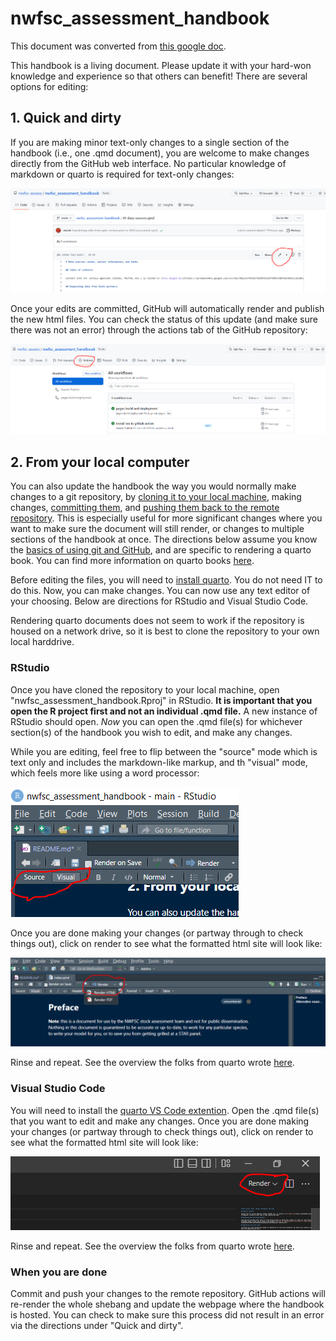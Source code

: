# nwfsc_assessment_handbook

This document was converted from [this google doc](https://docs.google.com/document/d/1vYDYWFMb_WlsjlrY1P_muwaKJmn5e-421K-FKXTk-Nw/).

This handbook is a living document. Please update it with your hard-won knowledge and experience so that others can benefit! There are several options for editing:

## 1. Quick and dirty

If you are making minor text-only changes to a single section of the handbook (i.e., one .qmd document), you are welcome to make changes directly from the GitHub web interface. No particular knowledge of markdown or quarto is required for text-only changes:

![](img/web_interface.png)

Once your edits are committed, GitHub will automatically render and publish the new html files. You can check the status of this update (and make sure there was not an error) through the actions tab of the GitHub repository:

![](img/actions.PNG)

## 2. From your local computer

You can also update the handbook the way you would normally make changes to a git repository, by [cloning it to your local machine](https://docs.github.com/en/repositories/creating-and-managing-repositories/cloning-a-repository), making changes, [committing them](https://docs.github.com/en/get-started/using-git/about-git#basic-git-commands), and [pushing them back to the remote repository](https://docs.github.com/en/get-started/using-git/pushing-commits-to-a-remote-repository). This is especially useful for more significant changes where you want to make sure the document will still render, or changes to multiple sections of the handbook at once. The directions below assume you know the [basics of using git and GitHub](https://docs.github.com/en/get-started/onboarding/getting-started-with-your-github-account), and are specific to rendering a quarto book. You can find more information on quarto books [here](https://quarto.org/docs/books/).

Before editing the files, you will need to [install quarto](https://quarto.org/docs/get-started/). You do not need IT to do this. Now, you can make changes. You can now use any text editor of your choosing. Below are directions for RStudio and Visual Studio Code.

Rendering quarto documents does not seem to work if the repository is housed on a network drive, so it is best to clone the repository to your own local harddrive.

### RStudio

Once you have cloned the repository to your local machine, open "nwfsc_assessment_handbook.Rproj" in RStudio. **It is important that you open the R project first and not an individual .qmd file.** A new instance of RStudio should open. *Now* you can open the .qmd file(s) for whichever section(s) of the handbook you wish to edit, and make any changes.

While you are editing, feel free to flip between the "source" mode which is text only and includes the markdown-like markup, and th "visual" mode, which feels more like using a word processor:

![](img/source_visual.PNG)

Once you are done making your changes (or partway through to check things out), click on render to see what the formatted html site will look like:

![](img/render.PNG)

Rinse and repeat. See the overview the folks from quarto wrote [here](https://quarto.org/docs/tools/rstudio.html).

### Visual Studio Code

You will need to install the [quarto VS Code extention](https://marketplace.visualstudio.com/items?itemName=quarto.quarto). Open the .qmd file(s) that you want to edit and make any changes. Once you are done making your changes (or partway through to check things out), click on render to see what the formatted html site will look like:

![](img/render_vscode.PNG)

Rinse and repeat. See the overview the folks from quarto wrote [here](https://quarto.org/docs/tools/vscode.html).

### When you are done

Commit and push your changes to the remote repository. GitHub actions will re-render the whole shebang and update the webpage where the handbook is hosted. You can check to make sure this process did not result in an error via the directions under "Quick and dirty".